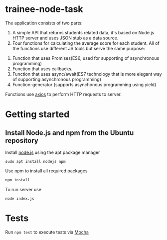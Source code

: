 # trainee-node-task
The application consists of two parts:
1) A simple API that returns students related data, it's based on Node.js HTTP server and uses JSON stub as a data source.
2) Four functions for calculating the average score for each student. All of the functions use different JS tools but serve the same purpose:
1. Function that uses Promises(ES6, used for supporting of asynchronous programming)
2. Function that uses callbacks.
3. Function that uses async/await(ES7 technology that is more elegant way of supporting asynchronous programming)
4. Function-generator (supports asynchonous programming using yield)

Functions use [axios](https://www.npmjs.com/package/axios) to perform HTTP requests to server.
# Getting started
## Install Node.js and npm from the Ubuntu repository
Install [node.js](https://nodejs.org/en/) using the apt package manager
```
sudo apt install nodejs npm
```
Use npm to install all required packages
```bash
npm install
```

To run server use

```
node index.js
```

# Tests

Run ```npm test``` to execute tests via [Mocha](https://mochajs.org/)

